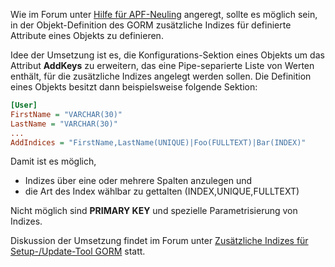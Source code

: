 Wie im Forum unter [Hilfe für
APF-Neuling](http://forum.adventure-php-framework.org/de/viewtopic.php?f=1&t=80&p=1915#p1908)
angeregt, sollte es möglich sein, in der Objekt-Definition des GORM
zusätzliche Indizes für definierte Attribute eines Objekts zu
definieren.

Idee der Umsetzung ist es, die Konfigurations-Sektion eines Objekts um
das Attribut **AddKeys** zu erweitern, das eine Pipe-separierte Liste
von Werten enthält, für die zusätzliche Indizes angelegt werden sollen.
Die Definition eines Objekts besitzt dann beispielsweise folgende
Sektion:

``` ini
[User]
FirstName = "VARCHAR(30)"
LastName = "VARCHAR(30)"
...
AddIndices = "FirstName,LastName(UNIQUE)|Foo(FULLTEXT)|Bar(INDEX)"
```

Damit ist es möglich,

-   Indizes über eine oder mehrere Spalten anzulegen und
-   die Art des Index wählbar zu gettalten (INDEX,UNIQUE,FULLTEXT)

Nicht möglich sind **PRIMARY KEY** und spezielle Parametrisierung von
Indizes.

Diskussion der Umsetzung findet im Forum unter [Zusätzliche Indizes für
Setup-/Update-Tool
GORM](http://forum.adventure-php-framework.org/de/viewtopic.php?f=10&t=246)
statt.